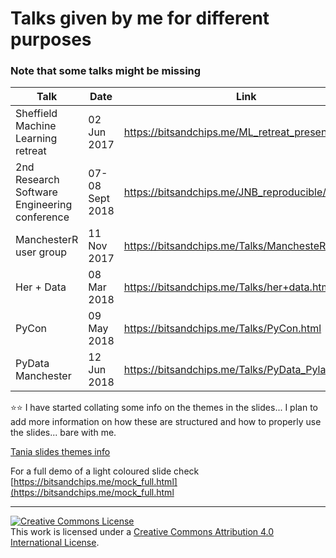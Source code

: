 # Talks given by me for different purposes
### Note that some talks might be missing

| Talk                                         | Date             | Link                                            |
|----------------------------------------------|------------------|-------------------------------------------------|
| Sheffield Machine Learning retreat           | 02 Jun 2017      | [https://bitsandchips.me/ML_retreat_presentation/ ](https://bitsandchips.me/ML_retreat_presentation/) |
| 2nd Research Software Engineering conference | 07- 08 Sept 2018 |  [https://bitsandchips.me/JNB_reproducible/  ](https://bitsandchips.me/JNB_reproducible/)     |
| ManchesterR user group                       | 11 Nov 2017      | [https://bitsandchips.me/Talks/ManchesteR.html ](https://bitsandchips.me/Talks/ManchesteR.html)   |
| Her + Data                                   | 08 Mar 2018      | [https://bitsandchips.me/Talks/her+data.html ](https://bitsandchips.me/Talks/her+data.html)     |
| PyCon                                        | 09 May 2018      | [https://bitsandchips.me/Talks/PyCon.html  ](https://bitsandchips.me/Talks/PyCon.html)       |
| PyData Manchester                              | 12 Jun 2018      | [https://bitsandchips.me/Talks/PyData_Pyladies.html  ](https://bitsandchips.me/Talks/PyData_Pyladies.html)       |


⭐⭐ I have started collating some info on the themes in the slides... I plan to add more information on how these are structured and how to properly use the slides... bare with me.

[Tania slides themes info](Themes_docs.md)


For a full demo of a light coloured slide check
[https://bitsandchips.me/mock_full.html](https://bitsandchips.me/mock_full.html


  ---
  <a rel="license" href="http://creativecommons.org/licenses/by/4.0/"><img alt="Creative Commons License" style="border-width:0" src="https://i.creativecommons.org/l/by/4.0/88x31.png" /></a><br />This work is licensed under a <a rel="license" href="http://creativecommons.org/licenses/by/4.0/">Creative Commons Attribution 4.0 International License</a>.
